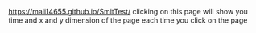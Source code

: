https://mali14655.github.io/SmitTest/
clicking on this page will show you time and x and y dimension of the page each time you click on the page

